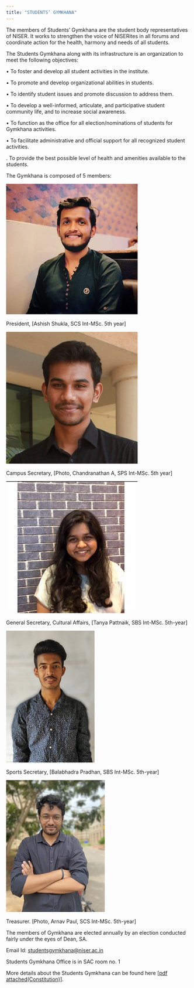 ```yaml
---
title: "STUDENTS’ GYMKHANA"
---
```

The members of Students’ Gymkhana are the student body representatives of NISER. It works to strengthen the voice of NISERites in all forums and coordinate action for the health, harmony and needs of all students.

The Students Gymkhana along with its infrastructure is an organization to meet the following objectives:

• To foster and develop all student activities in the institute.

• To promote and develop organizational abilities in students.

• To identify student issues and promote discussion to address them.

• To develop a well-informed, articulate, and participative student community life, and to increase social awareness.

• To function as the office for all election/nominations of students for Gymkhana activities.

• To facilitate administrative and official support for all recognized student activities.

. To provide the best possible level of health and amenities available to the students.

The Gymkhana is composed of 5 members:





![alt_text](images/image6.jpg "image_tooltip")


President, [Ashish Shukla, SCS Int-MSc. 5th year]





![alt_text](images/image7.jpg "image_tooltip")


Campus Secretary, [Photo, Chandranathan A, SPS Int-MSc. 5th year]





![alt_text](images/image8.jpg "image_tooltip")


General Secretary, Cultural Affairs, [Tanya Pattnaik, SBS Int-MSc. 5th-year]





![alt_text](images/image9.jpg "image_tooltip")


Sports Secretary, [Balabhadra Pradhan, SBS Int-MSc. 5th-year]





![alt_text](images/image10.jpg "image_tooltip")


Treasurer. [Photo, Arnav Paul, SCS Int-MSc. 5th-year]

The members of Gymkhana are elected annually by an election conducted fairly under the eyes of Dean, SA.

Email Id: studentsgymkhana@niser.ac.in

Students Gymkhana Office is in SAC room no. 1

More details about the Students Gymkhana can be found here [[pdf attached(Constitution)]](https://drive.google.com/file/d/16T4KstMaYQt13YEscuEmjpZ12LotAxZX/view?usp=drivesdk).